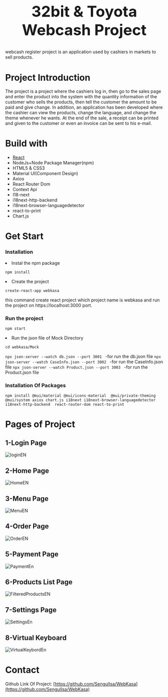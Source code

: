 <div align="center">
  <h1 style="font-size: 48px;">32bit & Toyota Webcash Project</h1>
</div>
webcash register project is an application used by cashiers in markets to sell products.

# Project Introduction
The project is a project where the cashiers log in, then go to the sales page and enter the product into the system with the quantity information of the customer who sells the products, then tell the customer the amount to be paid and give change. In addition, an application has been developed where the cashier can view the products, change the language, and change the theme whenever he wants. At the end of the sale, a receipt can be printed and given to the customer or even an invoice can be sent to his e-mail.


# Build with
<ul>
  <li><a href="https://reactjs.org">React</a> </li>
  <li>NodeJs+Node Package Manager(npm) </li>
  <li>HTML5 & CSS3</li>
  <li>Material UI(Component Design)</li>
  <li>Axios </li>
  <li>React Router Dom </li>
  <li>Context Api </li>
  <li>I18-next </li>
  <li>i18next-http-backend </li>
  <li>i18next-browser-languagedetector </li>
  <li>react-to-print </li>
  <li>Chart.js </li>
</ul>

# Get Start

### Installation

  <li>
    Instal the npm package
  
  </li>
  
  ```npm install```

   <li>
  Create the project
  </li>
  
  ```create-react-app webkasa```
  
  this command create react project which project name is webkasa and run the project on https://localhost:3000 port.
    
### Run the project
  
  
  ```npm start```
    <li>
Run the json file of Mock Directory
  </li>
  
  ```cd webkasa/Mock```
  
  ```npx json-server --watch db.json --port 3001 ``` -for run the db.json file
  ```npx json-server --watch CaseInfo.json --port 3002 ``` -for run the CaseInfo.json file
  ```npx json-server --watch Product.json --port 3003 ``` -for run the Product.json file

  ### Installation Of Packages
  ```npm install @mui/material @mui/icons-material  @mui/private-theming @mui/system axios chart.js i18next i18next-browser-languagedetector i18next-http-backend  react-router-dom react-to-print```

  # Pages of Project
  ## 1-Login Page
  ![loginEN](https://github.com/SengulIsa/WebKasa/assets/117285107/165d4fcf-1057-42f6-8b2b-348c96c18152)
  ## 2-Home Page
  ![HomeEN](https://github.com/SengulIsa/WebKasa/assets/117285107/652d92d6-9d32-4102-acce-5daf29121084)
  ## 3-Menu Page
  ![MenuEN](https://github.com/SengulIsa/WebKasa/assets/117285107/3eb7e072-39ec-4754-a2e5-4a1fab0e32c3)
  ## 4-Order Page
  ![OrderEN](https://github.com/SengulIsa/WebKasa/assets/117285107/e611009c-585f-4cb2-9c86-92d7570829ac)
  ## 5-Payment Page
  ![PaymentEn](https://github.com/SengulIsa/WebKasa/assets/117285107/f606c40c-aed1-4bb5-bb99-abf1e8d8a615)
  ## 6-Products List Page
  ![FilteredProductsEN](https://github.com/SengulIsa/WebKasa/assets/117285107/00d5b468-74ca-4361-9698-1156e1c1fd29)
  ## 7-Settings Page
  ![SettingsEn](https://github.com/SengulIsa/WebKasa/assets/117285107/847154f7-4233-4061-a5cb-77157f6d9b44)
  ## 8-Virtual Keyboard
  ![VirtualKeybordEn](https://github.com/SengulIsa/WebKasa/assets/117285107/46a971a4-6017-4ffc-be2d-518e1d9614e6)

# Contact 
Github Link Of Project:
[https://github.com/SengulIsa/WebKasa](https://github.com/SengulIsa/WebKasa)






  
  
  
  
  
